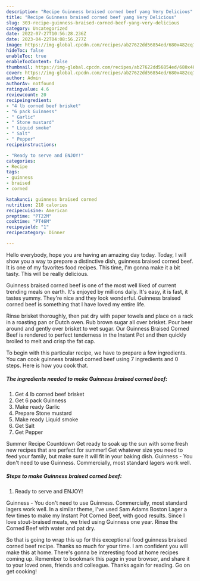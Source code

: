 ```yaml
---
description: "Recipe Guinness braised corned beef yang Very Delicious"
title: "Recipe Guinness braised corned beef yang Very Delicious"
slug: 303-recipe-guinness-braised-corned-beef-yang-very-delicious
category: Uncategorized
date: 2022-07-27T10:56:28.236Z
date: 2023-04-22T04:08:56.277Z
image: https://img-global.cpcdn.com/recipes/ab27622dd56854ed/680x482cq70/guinness-braised-corned-beef-recipe-main-photo.jpg
hideToc: false
enableToc: true
enableTocContent: false
thumbnail: https://img-global.cpcdn.com/recipes/ab27622dd56854ed/680x482cq70/guinness-braised-corned-beef-recipe-main-photo.jpg
cover: https://img-global.cpcdn.com/recipes/ab27622dd56854ed/680x482cq70/guinness-braised-corned-beef-recipe-main-photo.jpg
author: Admin
authorAv: notfound
ratingvalue: 4.6
reviewcount: 20
recipeingredient:
- "4 lb corned beef brisket"
- "6 pack Guinness"
- " Garlic"
- " Stone mustard"
- " Liquid smoke"
- " Salt"
- " Pepper"
recipeinstructions:

- "Ready to serve and ENJOY!"
categories:
- Recipe
tags:
- guinness
- braised
- corned

katakunci: guinness braised corned 
nutrition: 218 calories
recipecuisine: American
preptime: "PT22M"
cooktime: "PT46M"
recipeyield: "1"
recipecategory: Dinner

---
```



Hello everybody, hope you are having an amazing day today. Today, I will show you a way to prepare a distinctive dish, guinness braised corned beef. It is one of my favorites food recipes. This time, I'm gonna make it a bit tasty. This will be really delicious.

Guinness braised corned beef is one of the most well liked of current trending meals on earth. It's enjoyed by millions daily. It's easy, it is fast, it tastes yummy. They're nice and they look wonderful. Guinness braised corned beef is something that I have loved my entire life.

Rinse brisket thoroughly, then pat dry with paper towels and place on a rack in a roasting pan or Dutch oven. Rub brown sugar all over brisket. Pour beer around and gently over brisket to wet sugar. Our Guinness Braised Corned Beef is rendered to perfect tenderness in the Instant Pot and then quickly broiled to melt and crisp the fat cap.


To begin with this particular recipe, we have to prepare a few ingredients. You can cook guinness braised corned beef using 7 ingredients and 0 steps. Here is how you cook that.

<!--inarticleads1-->

##### The ingredients needed to make Guinness braised corned beef:

1. Get 4 lb corned beef brisket
1. Get 6 pack Guinness
1. Make ready  Garlic
1. Prepare  Stone mustard
1. Make ready  Liquid smoke
1. Get  Salt
1. Get  Pepper


Summer Recipe Countdown Get ready to soak up the sun with some fresh new recipes that are perfect for summer! Get whatever size you need to feed your family, but make sure it will fit in your baking dish. Guinness - You don&#39;t need to use Guinness. Commercially, most standard lagers work well. 

<!--inarticleads2-->

##### Steps to make Guinness braised corned beef:


1. Ready to serve and ENJOY!

Guinness - You don&#39;t need to use Guinness. Commercially, most standard lagers work well. In a similar theme, I&#39;ve used Sam Adams Boston Lager a few times to make my Instant Pot Corned Beef, with good results. Since I love stout-braised meats, we tried using Guinness one year. Rinse the Corned Beef with water and pat dry. 

So that is going to wrap this up for this exceptional food guinness braised corned beef recipe. Thanks so much for your time. I am confident you will make this at home. There's gonna be interesting food at home recipes coming up. Remember to bookmark this page in your browser, and share it to your loved ones, friends and colleague. Thanks again for reading. Go on get cooking!
